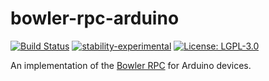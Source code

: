 # bowler-rpc-arduino

[![Build Status](https://dev.azure.com/commonwealthrobotics/bowler-rpc-arduino/_apis/build/status/CommonWealthRobotics.bowler-rpc-arduino?branchName=master)](https://dev.azure.com/commonwealthrobotics/bowler-rpc-arduino/_build/latest?definitionId=3&branchName=master)
[![stability-experimental](https://img.shields.io/badge/stability-experimental-orange.svg)](https://github.com/emersion/stability-badges#experimental)
[![License: LGPL-3.0](https://img.shields.io/github/license/CommonWealthRobotics/bowler-rpc-arduino.svg)](https://img.shields.io/github/license/CommonWealthRobotics/bowler-rpc-arduino.svg)

An implementation of the [Bowler RPC](https://github.com/CommonWealthRobotics/bowler-kernel) for Arduino devices.
